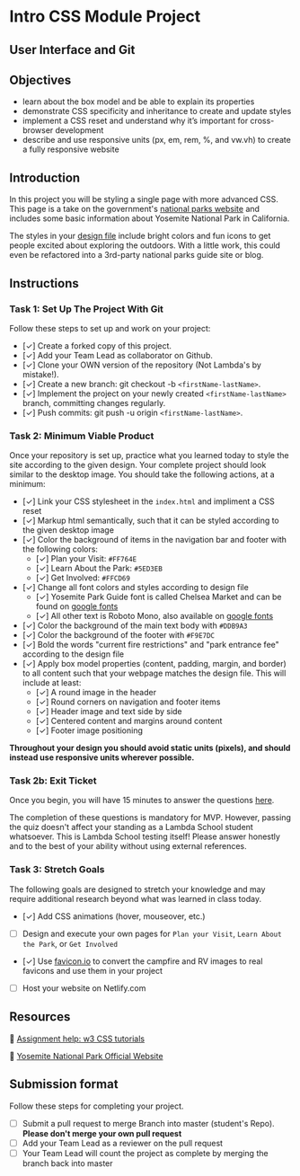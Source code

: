 # Intro CSS Module Project

## User Interface and Git

## Objectives

- learn about the box model and be able to explain its properties
- demonstrate CSS specificity and inheritance to create and update styles
- implement a CSS reset and understand why it’s important for cross-browser development
- describe and use responsive units (px, em, rem, %, and vw.vh) to create a fully responsive website

## Introduction

In this project you will be styling a single page with more advanced CSS. This page is a take on the government's [national parks website](https://www.nps.gov/yose/index.htm) and includes some basic information about Yosemite National Park in California.

The styles in your [design file](/design/desktop.jpg) include bright colors and fun icons to get people excited about exploring the outdoors. With a little work, this could even be refactored into a 3rd-party national parks guide site or blog.

## Instructions

### Task 1: Set Up The Project With Git

Follow these steps to set up and work on your project:

- [✓] Create a forked copy of this project.
- [✓] Add your Team Lead as collaborator on Github.
- [✓] Clone your OWN version of the repository (Not Lambda's by mistake!).
- [✓] Create a new branch: git checkout -b `<firstName-lastName>`.
- [✓] Implement the project on your newly created `<firstName-lastName>` branch, committing changes regularly.
- [✓] Push commits: git push -u origin `<firstName-lastName>`.

### Task 2: Minimum Viable Product

Once your repository is set up, practice what you learned today to style the site according to the given design. Your complete project should look similar to the desktop image. You should take the following actions, at a minimum:

- [✓] Link your CSS stylesheet in the `index.html` and impliment a CSS reset 
- [✓] Markup html semantically, such that it can be styled according to the given desktop image
- [✓] Color the background of items in the navigation bar and footer with the following colors:
  - [✓] Plan your Visit: `#FF764E`
  - [✓] Learn About the Park: `#5ED3EB`
  - [✓] Get Involved: `#FFCD69`
- [✓] Change all font colors and styles according to design file
  - [✓] Yosemite Park Guide font is called Chelsea Market and can be found on [google fonts](https://fonts.google.com/specimen/Chelsea+Market)
  - [✓] All other text is Roboto Mono, also available on [google fonts](https://fonts.google.com/specimen/Roboto+Mono)
- [✓] Color the background of the main text body with `#DDB9A3`
- [✓] Color the background of the footer with `#F9E7DC`
- [✓] Bold the words "current fire restrictions" and "park entrance fee" according to the design file
- [✓] Apply box model properties (content, padding, margin, and border) to all content such that your webpage matches the design file. This will include at least:
  - [✓] A round image in the header
  - [✓] Round corners on navigation and footer items
  - [✓] Header image and text side by side
  - [✓] Centered content and margins around content
  - [✓] Footer image positioning

**Throughout your design you should avoid static units (pixels), and should instead use responsive units wherever possible.**

### Task 2b: Exit Ticket

Once you begin, you will have 15 minutes to answer the questions [here](https://app.codesignal.com/public-test/DyGu5BAvk3m7jHqoz/AiMA3XzNTYpeQH).

The completion of these questions is mandatory for MVP. However, passing the quiz doesn't affect your standing as a Lambda School student whatsoever. This is Lambda School testing itself! Please answer honestly and to the best of your ability without using external references.


### Task 3: Stretch Goals

The following goals are designed to stretch your knowledge and may require additional research beyond what was learned in class today.

- [✓] Add CSS animations (hover, mouseover, etc.)
- [ ] Design and execute your own pages for `Plan your Visit`, `Learn About the Park`, or `Get Involved`
- [✓] Use [favicon.io](https://favicon.io/favicon-converter/) to convert the campfire and RV images to real favicons and use them in your project
- [ ] Host your website on Netlify.com

## Resources

👋 [Assignment help: w3 CSS tutorials](https://www.w3schools.com/css/)

👀 [Yosemite National Park Official Website](https://www.nps.gov/yose/index.htm)

## Submission format

Follow these steps for completing your project.

- [ ] Submit a pull request to merge <firstName-lastName> Branch into master (student's  Repo). **Please don't merge your own pull request**
- [ ] Add your Team Lead as a reviewer on the pull request
- [ ] Your Team Lead will count the project as complete by merging the branch back into master

